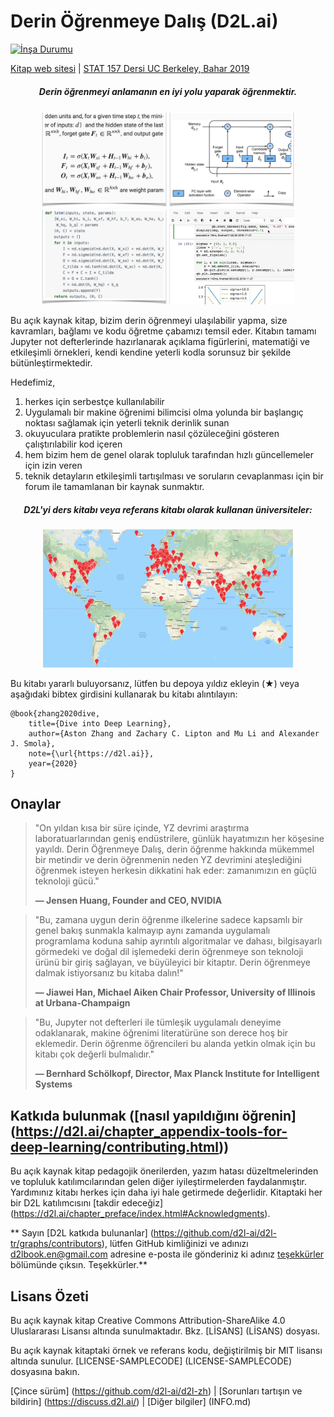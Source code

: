 # Derin Öğrenmeye Dalış (D2L.ai)

[![İnşa Durumu](http://ci.d2l.ai/job/d2l-en/job/master/badge/icon)](http://ci.d2l.ai/job/d2l-en/job/master/)

[Kitap web sitesi](https://d2l.ai/) | [STAT 157 Dersi UC Berkeley, Bahar 2019](http://courses.d2l.ai/berkeley-stat-157/index.html)

<h5 align="center"><i>Derin öğrenmeyi anlamanın en iyi yolu yaparak öğrenmektir.</i></h5>

<p align="center">
  <img width="200"  src="static/frontpage/_images/eq.jpg">
  <img width="200"  src="static/frontpage/_images/figure.jpg">
  <img width="200"  src="static/frontpage/_images/code.jpg">
  <img width="200"  src="static/frontpage/_images/notebook.gif">
</p>

Bu açık kaynak kitap, bizim derin öğrenmeyi ulaşılabilir yapma, size kavramları, bağlamı ve kodu öğretme çabamızı temsil eder. Kitabın tamamı Jupyter not defterlerinde hazırlanarak açıklama figürlerini, matematiği ve etkileşimli örnekleri, kendi kendine yeterli kodla sorunsuz bir şekilde bütünleştirmektedir.

Hedefimiz,
1. herkes için serbestçe kullanılabilir
1. Uygulamalı bir makine öğrenimi bilimcisi olma yolunda bir başlangıç noktası sağlamak için yeterli teknik derinlik sunan
1. okuyuculara pratikte problemlerin nasıl çözüleceğini gösteren çalıştırılabilir kod içeren
1. hem bizim hem de genel olarak topluluk tarafından hızlı güncellemeler için izin veren
1. teknik detayların etkileşimli tartışılması ve soruların cevaplanması için bir forum ile tamamlanan
bir kaynak sunmaktır.

<h5 align="center">D2L'yi ders kitabı veya referans kitabı olarak kullanan üniversiteler:</h5>
<p align="center">
  <img width="400"  src="static/frontpage/_images/map.png">
</p>

Bu kitabı yararlı buluyorsanız, lütfen bu depoya yıldız ekleyin (★) veya aşağıdaki bibtex girdisini kullanarak bu kitabı alıntılayın:

```
@book{zhang2020dive,
    title={Dive into Deep Learning},
    author={Aston Zhang and Zachary C. Lipton and Mu Li and Alexander J. Smola},
    note={\url{https://d2l.ai}},
    year={2020}
}
```

## Onaylar

> <p>"On yıldan kısa bir süre içinde, YZ devrimi araştırma laboratuarlarından geniş endüstrilere, günlük hayatımızın her köşesine yayıldı. Derin Öğrenmeye Dalış, derin öğrenme hakkında mükemmel bir metindir ve derin öğrenmenin neden YZ devrimini ateşlediğini öğrenmek isteyen herkesin dikkatini hak eder: zamanımızın en güçlü teknoloji gücü."</p>
> <b>&mdash; Jensen Huang, Founder and CEO, NVIDIA</b>

> <p>"Bu, zamana uygun derin öğrenme ilkelerine sadece kapsamlı bir genel bakış sunmakla kalmayıp aynı zamanda uygulamalı programlama koduna sahip ayrıntılı algoritmalar ve dahası, bilgisayarlı görmedeki ve doğal dil işlemedeki derin öğrenmeye son teknoloji ürünü bir giriş sağlayan, ve büyüleyici bir kitaptır. Derin öğrenmeye dalmak istiyorsanız bu kitaba dalın!"</p>
> <b>&mdash; Jiawei Han, Michael Aiken Chair Professor, University of Illinois at Urbana-Champaign</b>

> <p>"Bu, Jupyter not defterleri ile tümleşik uygulamalı deneyime odaklanarak, makine öğrenimi literatürüne son derece hoş bir eklemedir. Derin öğrenme öğrencileri bu alanda yetkin olmak için bu kitabı çok değerli bulmalıdır."</p>
> <b>&mdash; Bernhard Schölkopf, Director, Max Planck Institute for Intelligent Systems</b>


## Katkıda bulunmak ([nasıl yapıldığını öğrenin] (https://d2l.ai/chapter_appendix-tools-for-deep-learning/contributing.html))

Bu açık kaynak kitap pedagojik önerilerden, yazım hatası düzeltmelerinden ve topluluk katılımcılarından gelen diğer iyileştirmelerden faydalanmıştır. Yardımınız kitabı herkes için daha iyi hale getirmede değerlidir. Kitaptaki her bir D2L katılımcısını [takdir edeceğiz] (https://d2l.ai/chapter_preface/index.html#Acknowledgments).

** Sayın [D2L katkıda bulunanlar] (https://github.com/d2l-ai/d2l-tr/graphs/contributors), lütfen GitHub kimliğinizi ve adınızı d2lbook.en@gmail.com adresine e-posta ile gönderiniz ki adınız [teşekkürler](https://d2l.ai/chapter_preface/index.html#Acknowledgments) bölümünde çıksın. Teşekkürler.**



## Lisans Özeti

Bu açık kaynak kitap Creative Commons Attribution-ShareAlike 4.0 Uluslararası Lisansı altında sunulmaktadır. Bkz. [LİSANS] (LİSANS) dosyası.

Bu açık kaynak kitaptaki örnek ve referans kodu, değiştirilmiş bir MIT lisansı altında sunulur. [LICENSE-SAMPLECODE] (LICENSE-SAMPLECODE) dosyasına bakın.

[Çince sürüm] (https://github.com/d2l-ai/d2l-zh) | [Sorunları tartışın ve bildirin] (https://discuss.d2l.ai/) | [Diğer bilgiler] (INFO.md)
